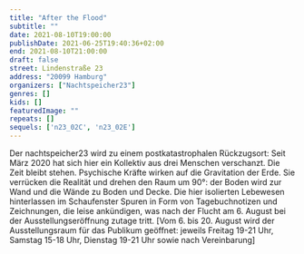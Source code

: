 ```yaml
---
title: "After the Flood"
subtitle: ""
date: 2021-08-10T19:00:00
publishDate: 2021-06-25T19:40:36+02:00
end: 2021-08-10T21:00:00
draft: false
street: Lindenstraße 23
address: "20099 Hamburg"
organizers: ["Nachtspeicher23"]
genres: []
kids: []
featuredImage: ""
repeats: []
sequels: ['n23_02C', 'n23_02E']
---
```


Der nachtspeicher23 wird zu einem postkatastrophalen Rückzugsort: Seit März 2020 hat sich hier ein Kollektiv aus drei Menschen verschanzt. Die Zeit bleibt stehen. Psychische Kräfte wirken auf die Gravitation der Erde. Sie verrücken die Realität und drehen den Raum um 90°: der Boden wird zur Wand und die Wände zu Boden und Decke. Die hier isolierten Lebewesen hinterlassen im Schaufenster Spuren in Form von Tagebuchnotizen und Zeichnungen, die leise ankündigen, was nach der Flucht am 6. August bei der Ausstellungseröffnung zutage tritt. 
[Vom 6. bis 20. August wird der Ausstellungsraum für das Publikum geöffnet: jeweils Freitag 19-21 Uhr, Samstag 15-18 Uhr, Dienstag 19-21 Uhr sowie nach Vereinbarung] 